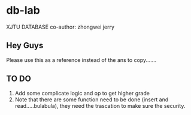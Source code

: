 # db-lab
XJTU DATABASE
co-author: zhongwei jerry

## Hey Guys
Please use this as a reference instead of the ans to copy.......

## TO DO
1. Add some complicate logic and op to get higher grade  
2. Note that there are some function need to be done (insert and read.....bulabula), they need the trascation to make sure the security.
